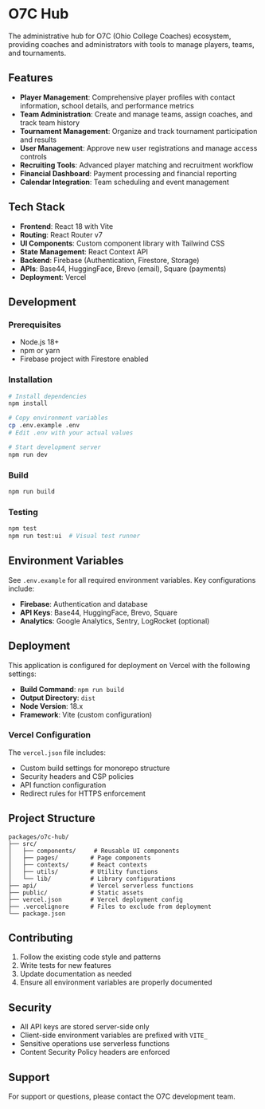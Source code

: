 # O7C Hub

The administrative hub for O7C (Ohio College Coaches) ecosystem, providing coaches and administrators with tools to manage players, teams, and tournaments.

## Features

- **Player Management**: Comprehensive player profiles with contact information, school details, and performance metrics
- **Team Administration**: Create and manage teams, assign coaches, and track team history
- **Tournament Management**: Organize and track tournament participation and results
- **User Management**: Approve new user registrations and manage access controls
- **Recruiting Tools**: Advanced player matching and recruitment workflow
- **Financial Dashboard**: Payment processing and financial reporting
- **Calendar Integration**: Team scheduling and event management

## Tech Stack

- **Frontend**: React 18 with Vite
- **Routing**: React Router v7
- **UI Components**: Custom component library with Tailwind CSS
- **State Management**: React Context API
- **Backend**: Firebase (Authentication, Firestore, Storage)
- **APIs**: Base44, HuggingFace, Brevo (email), Square (payments)
- **Deployment**: Vercel

## Development

### Prerequisites

- Node.js 18+
- npm or yarn
- Firebase project with Firestore enabled

### Installation

```bash
# Install dependencies
npm install

# Copy environment variables
cp .env.example .env
# Edit .env with your actual values

# Start development server
npm run dev
```

### Build

```bash
npm run build
```

### Testing

```bash
npm test
npm run test:ui  # Visual test runner
```

## Environment Variables

See `.env.example` for all required environment variables. Key configurations include:

- **Firebase**: Authentication and database
- **API Keys**: Base44, HuggingFace, Brevo, Square
- **Analytics**: Google Analytics, Sentry, LogRocket (optional)

## Deployment

This application is configured for deployment on Vercel with the following settings:

- **Build Command**: `npm run build`
- **Output Directory**: `dist`
- **Node Version**: 18.x
- **Framework**: Vite (custom configuration)

### Vercel Configuration

The `vercel.json` file includes:
- Custom build settings for monorepo structure
- Security headers and CSP policies
- API function configuration
- Redirect rules for HTTPS enforcement

## Project Structure

```
packages/o7c-hub/
├── src/
│   ├── components/     # Reusable UI components
│   ├── pages/         # Page components
│   ├── contexts/      # React contexts
│   ├── utils/         # Utility functions
│   └── lib/           # Library configurations
├── api/               # Vercel serverless functions
├── public/            # Static assets
├── vercel.json        # Vercel deployment config
├── .vercelignore      # Files to exclude from deployment
└── package.json
```

## Contributing

1. Follow the existing code style and patterns
2. Write tests for new features
3. Update documentation as needed
4. Ensure all environment variables are properly documented

## Security

- All API keys are stored server-side only
- Client-side environment variables are prefixed with `VITE_`
- Sensitive operations use serverless functions
- Content Security Policy headers are enforced

## Support

For support or questions, please contact the O7C development team.